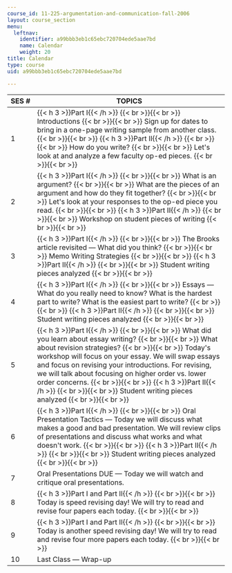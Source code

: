 ```yaml
---
course_id: 11-225-argumentation-and-communication-fall-2006
layout: course_section
menu:
  leftnav:
    identifier: a99bbb3eb1c65ebc720704ede5aae7bd
    name: Calendar
    weight: 20
title: Calendar
type: course
uid: a99bbb3eb1c65ebc720704ede5aae7bd

---
```


| SES # | TOPICS |
| --- | --- |
| 1 | {{< h 3 >}}Part I{{< /h >}} {{< br >}}{{< br >}} Introductions {{< br >}}{{< br >}} Sign up for dates to bring in a one-page writing sample from another class. {{< br >}}{{< br >}} {{< h 3 >}}Part II{{< /h >}} {{< br >}}{{< br >}} How do you write? {{< br >}}{{< br >}} Let's look at and analyze a few faculty op-ed pieces. {{< br >}}{{< br >}}  |
| 2 | {{< h 3 >}}Part I{{< /h >}} {{< br >}}{{< br >}} What is an argument? {{< br >}}{{< br >}} What are the pieces of an argument and how do they fit together? {{< br >}}{{< br >}} Let's look at your responses to the op-ed piece you read. {{< br >}}{{< br >}} {{< h 3 >}}Part II{{< /h >}} {{< br >}}{{< br >}} Workshop on student pieces of writing {{< br >}}{{< br >}}  |
| 3 | {{< h 3 >}}Part I{{< /h >}} {{< br >}}{{< br >}} The Brooks article revisited — What did you think? {{< br >}}{{< br >}} Memo Writing Strategies {{< br >}}{{< br >}} {{< h 3 >}}Part II{{< /h >}} {{< br >}}{{< br >}} Student writing pieces analyzed {{< br >}}{{< br >}}  |
| 4 | {{< h 3 >}}Part I{{< /h >}} {{< br >}}{{< br >}} Essays — What do you really need to know? What is the hardest part to write? What is the easiest part to write? {{< br >}}{{< br >}} {{< h 3 >}}Part II{{< /h >}} {{< br >}}{{< br >}} Student writing pieces analyzed {{< br >}}{{< br >}}  |
| 5 | {{< h 3 >}}Part I{{< /h >}} {{< br >}}{{< br >}} What did you learn about essay writing? {{< br >}}{{< br >}} What about revision strategies? {{< br >}}{{< br >}} Today's workshop will focus on your essay. We will swap essays and focus on revising your introductions. For revising, we will talk about focusing on higher order vs. lower order concerns. {{< br >}}{{< br >}} {{< h 3 >}}Part II{{< /h >}} {{< br >}}{{< br >}} Student writing pieces analyzed {{< br >}}{{< br >}}  |
| 6 | {{< h 3 >}}Part I{{< /h >}} {{< br >}}{{< br >}} Oral Presentation Tactics — Today we will discuss what makes a good and bad presentation. We will review clips of presentations and discuss what works and what doesn't work. {{< br >}}{{< br >}} {{< h 3 >}}Part II{{< /h >}} {{< br >}}{{< br >}} Student writing pieces analyzed {{< br >}}{{< br >}}  |
| 7 | Oral Presentations DUE — Today we will watch and critique oral presentations. |
| 8 | {{< h 3 >}}Part I and Part II{{< /h >}} {{< br >}}{{< br >}} Today is speed revising day! We will try to read and revise four papers each today. {{< br >}}{{< br >}}  |
| 9 | {{< h 3 >}}Part I and Part II{{< /h >}} {{< br >}}{{< br >}} Today is another speed revising day! We will try to read and revise four more papers each today. {{< br >}}{{< br >}}  |
| 10 | Last Class — Wrap-up